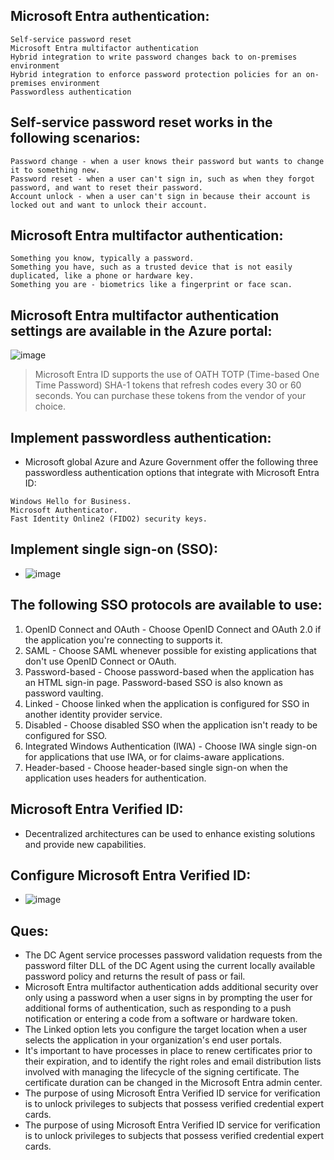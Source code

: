 ## Microsoft Entra authentication:
```
Self-service password reset
Microsoft Entra multifactor authentication
Hybrid integration to write password changes back to on-premises environment
Hybrid integration to enforce password protection policies for an on-premises environment
Passwordless authentication
```

## Self-service password reset works in the following scenarios:
```
Password change - when a user knows their password but wants to change it to something new.
Password reset - when a user can't sign in, such as when they forgot password, and want to reset their password.
Account unlock - when a user can't sign in because their account is locked out and want to unlock their account.
```

## Microsoft Entra multifactor authentication:
```
Something you know, typically a password.
Something you have, such as a trusted device that is not easily duplicated, like a phone or hardware key.
Something you are - biometrics like a fingerprint or face scan.
```

## Microsoft Entra multifactor authentication settings are available in the Azure portal:
![image](https://github.com/IOxCyber/Azure-Certs/assets/40174034/7806eec0-8377-490c-8933-cbecbba7f652)

> Microsoft Entra ID supports the use of OATH TOTP (Time-based One Time Password) SHA-1 tokens that refresh codes every 30 or 60 seconds. You can purchase these tokens from the vendor of your choice.


## Implement passwordless authentication:
- Microsoft global Azure and Azure Government offer the following three passwordless authentication options that integrate with Microsoft Entra ID:
```
Windows Hello for Business.
Microsoft Authenticator.
Fast Identity Online2 (FIDO2) security keys.
```


## Implement single sign-on (SSO):
- ![image](https://github.com/IOxCyber/Azure-Certs/assets/40174034/fe543ab7-afac-4bd2-b8e2-73efe823a123)

## The following SSO protocols are available to use:
1. OpenID Connect and OAuth - Choose OpenID Connect and OAuth 2.0 if the application you're connecting to supports it.
2. SAML - Choose SAML whenever possible for existing applications that don't use OpenID Connect or OAuth.
3. Password-based - Choose password-based when the application has an HTML sign-in page. Password-based SSO is also known as password vaulting.
4. Linked - Choose linked when the application is configured for SSO in another identity provider service.
5. Disabled - Choose disabled SSO when the application isn't ready to be configured for SSO.
6. Integrated Windows Authentication (IWA) - Choose IWA single sign-on for applications that use IWA, or for claims-aware applications.
7. Header-based - Choose header-based single sign-on when the application uses headers for authentication.

## Microsoft Entra Verified ID:
- Decentralized architectures can be used to enhance existing solutions and provide new capabilities.

## Configure Microsoft Entra Verified ID:
- ![image](https://github.com/IOxCyber/Azure-Certs/assets/40174034/e9d55a6c-05d3-40ba-8db0-8726bf80b7a9)


## Ques:
- The DC Agent service processes password validation requests from the password filter DLL of the DC Agent using the current locally available password policy and returns the result of pass or fail.
- Microsoft Entra multifactor authentication adds additional security over only using a password when a user signs in by prompting the user for additional forms of authentication, such as responding to a push notification or entering a code from a software or hardware token.
- The Linked option lets you configure the target location when a user selects the application in your organization's end user portals.
- It's important to have processes in place to renew certificates prior to their expiration, and to identify the right roles and email distribution lists involved with managing the lifecycle of the signing certificate. The certificate duration can be changed in the Microsoft Entra admin center.
- The purpose of using Microsoft Entra Verified ID service for verification is to unlock privileges to subjects that possess verified credential expert cards.
- The purpose of using Microsoft Entra Verified ID service for verification is to unlock privileges to subjects that possess verified credential expert cards.





























